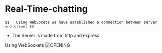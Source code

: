 # Real-Time-chatting

    $$   Using WebSocets we have established a connection between server and client $$
* The Server is made from http and express

Using WebSockets 
![OPENING](https://user-images.githubusercontent.com/75985363/177764165-8fa8f3e6-382c-46cf-a022-6270fe76ca5e.jpg)
